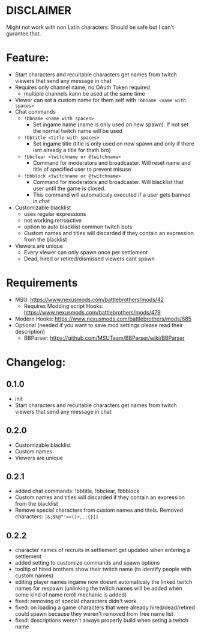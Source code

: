 # **DISCLAIMER**
Might not work with non Latin characters. Should be safe but I can't gurantee that.

# Feature:
- Start characters and recuitable characters get names from twitch viewers that send any message in chat
- Requires only channel name, no OAuth Token required
  - multiple channels kann be used at the same time
- Viewer can set a custom name for them self with `!bbname <name with spaces>`
- Chat commands
  - `!bbname <name with spaces>`
    - Set ingame name (name is only used on new spawn). If not set the normal twitch name will be used 
  - `!bbtitle <title with spaces>`
    - Set ingame title (title is only used on new spawn and only if there isnt already a title for thath bro)
  - `!bbclear <twitchname or @twitchname>`
    - Command for moderators and broadcaster. Will reset name and title of specified user to prevent misuse
  - `!bbblock <twitchname or @twitchname>`
    - Command for moderators and broadcaster. Will blacklist that user until the game is closed.
    - This command will automaticaly executed if a user gets banned in chat  
- Customizable blacklist
  - uses regular expressions
  - not working retroactive
  - option to auto blacklist common twitch bots
  - Custom names and titles will discarded if they contain an expression from the blacklist
- Viewers are unique
  - Every viewer can only spawn once per settlement
  - Dead, hired or retired/dismissed viewers cant spawn
 
# Requirements
- MSU: https://www.nexusmods.com/battlebrothers/mods/42
  - Requires Modding script Hooks: https://www.nexusmods.com/battlebrothers/mods/479
- Modern Hooks: https://www.nexusmods.com/battlebrothers/mods/685
- Optional \(needed if you want to save mod settings please read their description\)
  - BBParser: https://github.com/MSUTeam/BBParser/wiki/BBParser

# Changelog:

## 0.1.0
- init
- Start characters and recuitable characters get names from twitch viewers that send any message in chat

## 0.2.0
- Customizable blacklist
- Custom names
- Viewers are unique

## 0.2.1
- added chat commands: !bbtitle, !bbclear, !bbblock
- Custom names and titles will discarded if they contain an expression from the blacklist
- Remove special characters from custom names and titels. Removed characters: `|&;$%@"'<>()+,.:{}[]`

## 0.2.2
- character names of recruits in settlement get updated when entering a settlement
- added setting to customize commands and spawn options
- tooltip of hired brothers show their twitch name (to identify people with custom names)
- editing player names ingame now doesnt automaticaly the linked twitch names for respawn (unlinking the twitch names will be added when some kind of name reroll mechanic is added)
- fixed: removing of special characters didn't work
- fixed: on loading a game characters that were already hired/dead/retired could spawn because they weren't removed from free name list
- fixed: descriptions weren't always properly build when seting a twitch name

